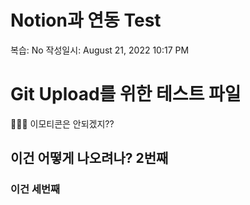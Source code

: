 # Notion과 연동 Test

복습: No
작성일시: August 21, 2022 10:17 PM

# Git Upload를 위한 테스트 파일

🧘🏻‍♀️ 이모티콘은 안되겠지??

## 이건 어떻게 나오려나? 2번째

### 이건 세번째